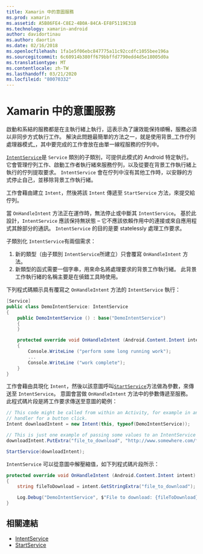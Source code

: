 ```yaml
---
title: Xamarin 中的意圖服務
ms.prod: xamarin
ms.assetid: A5B86FE4-C8E2-4B0A-84CA-EF8F5119E31B
ms.technology: xamarin-android
author: davidortinau
ms.author: daortin
ms.date: 02/16/2018
ms.openlocfilehash: 1fa1e5f06ebc847775a11c92ccdfc1055bee196a
ms.sourcegitcommit: 6c60914b380ff679bbffd7790edd4d5e18005d0a
ms.translationtype: MT
ms.contentlocale: zh-TW
ms.lasthandoff: 03/21/2020
ms.locfileid: "80070332"
---
```

# <a name="intent-services-in-xamarinandroid"></a>Xamarin 中的意圖服務

啟動和系結的服務都是在主執行緒上執行，這表示為了讓效能保持順暢，服務必須以非同步方式執行工作。 解決此問題最簡單的方法之一，就是使用背景_工作佇列處理器模式_，其中要完成的工作會放在由單一線程服務的佇列中。

[`IntentService`](xref:Android.App.IntentService)是 `Service` 類別的子類別，可提供此模式的 Android 特定執行。 它會管理佇列工作、啟動工作者執行緒來服務佇列，以及從要在背景工作執行緒上執行的佇列提取要求。 `IntentService` 會在佇列中沒有其他工作時，以安靜的方式停止自己，並移除背景工作執行緒。

工作會藉由建立 `Intent`，然後將該 `Intent` 傳遞至 `StartService` 方法，來提交給佇列。

當 `OnHandleIntent` 方法正在運作時，無法停止或中斷其 `IntentService`。 基於此設計，`IntentService` 應該保持無狀態 &ndash; 它不應該依賴作用中的連接或來自應用程式其餘部分的通訊。 `IntentService` 的目的是要 statelessly 處理工作要求。

子類別化 `IntentService`有兩個需求：

1. 新的類型（由子類別 `IntentService`所建立）只會覆寫 `OnHandleIntent` 方法。
2. 新類型的函式需要一個字串，用來命名將處理要求的背景工作執行緒。 此背景工作執行緒的名稱主要是在偵錯工具時使用。

下列程式碼顯示具有覆寫之 `OnHandleIntent` 方法的 `IntentService` 執行：

```csharp
[Service]
public class DemoIntentService: IntentService
{
    public DemoIntentService () : base("DemoIntentService")
    {
    }

    protected override void OnHandleIntent (Android.Content.Intent intent)
    {
        Console.WriteLine ("perform some long running work");
        ...
        Console.WriteLine ("work complete");
    }
}
```

工作會藉由具現化 `Intent`，然後以該意圖呼叫[`StartService`](xref:Android.Content.Context.StartService*)方法做為參數，來傳送至 `IntentService`。 意圖會當做 `OnHandleIntent` 方法中的參數傳遞至服務。 此程式碼片段是將工作要求傳送至意圖的範例： 

```csharp
// This code might be called from within an Activity, for example in an event
// handler for a button click.
Intent downloadIntent = new Intent(this, typeof(DemoIntentService));

// This is just one example of passing some values to an IntentService via the Intent:
downloadIntent.PutExtra("file_to_download", "http://www.somewhere.com/file/to/download.zip");

StartService(downloadIntent);
```

`IntentService` 可以從意圖中解壓縮值，如下列程式碼片段所示：  

```csharp
protected override void OnHandleIntent (Android.Content.Intent intent)
{
    string fileToDownload = intent.GetStringExtra("file_to_download");

    Log.Debug("DemoIntentService", $"File to download: {fileToDownload}.");
}
```

## <a name="related-links"></a>相關連結

- [IntentService](xref:Android.App.IntentService)
- [StartService](xref:Android.Content.Context.StartService*)
